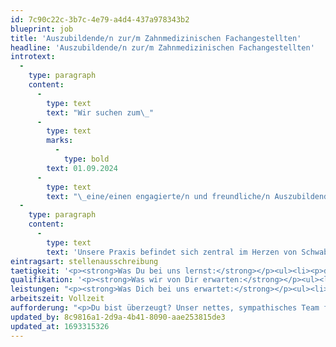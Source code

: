 ```yaml
---
id: 7c90c22c-3b7c-4e79-a4d4-437a978343b2
blueprint: job
title: 'Auszubildende/n zur/m Zahnmedizinischen Fachangestellten'
headline: 'Auszubildende/n zur/m Zahnmedizinischen Fachangestellten'
introtext:
  -
    type: paragraph
    content:
      -
        type: text
        text: "Wir suchen zum\_"
      -
        type: text
        marks:
          -
            type: bold
        text: 01.09.2024
      -
        type: text
        text: "\_eine/einen engagierte/n und freundliche/n Auszubildende/n zur/m Zahnmedizinischen Fachangestellten für unser netten Praxisteam - gerne auch Berufswechsler-."
  -
    type: paragraph
    content:
      -
        type: text
        text: 'Unsere Praxis befindet sich zentral im Herzen von Schwabmünchen und befasst sich mit dem umfangreichen Spektrum der Zahnmedizin.'
eintragsart: stellenausschreibung
taetigkeit: '<p><strong>Was Du bei uns lernst:</strong></p><ul><li><p>das Assistieren bei den unterschiedlichsten zahnärztlichen Behandlungen</p></li><li><p>Hygienemaßnahmen vor und nach der Behandlung</p></li><li><p>die organisatorischen Aufgaben in einer Zahnarztpraxis u.v.m.</p></li></ul><p></p><p>Während der 3-Jährigen Ausbildung als Zahnmedizinische Fachangestellte (m/w/d), d.h. der Assistenz der Ärzte bei der Zahnbehandlung, durchlaufen unsere Azubis zusätzlich die Praxisbereiche Implantologie, Endodontie (Wurzelbehandlung) sowie Kinderzahnheilkunde. An Abwechslung mangelt es Ihnen bei uns also nicht.</p><p>Jede/r neue Auszubildende hat außerdem eine erfahrene Kollegin zur Seite. So wirst Du bei den täglichen Aufgaben unterstützt, begleitet und die Kolleginnen stehen Dir mit Rat und Tat zur Seite.</p>'
qualifikation: '<p><strong>Was wir von Dir erwarten:</strong></p><ul><li><p>Freude am Umgang mit Menschen und am Arbeiten im Team</p></li><li><p>eine abgeschlossene Schulausbildung</p></li><li><p>Interesse an der Zahnmedizin</p></li><li><p>Engagement und Zuverlässigkeit</p></li><li><p>gute Deutschkenntnisse in Wort und Schrift</p></li></ul>'
leistungen: "<p><strong>Was Dich bei uns erwartet:</strong></p><ul><li><p>eine modern ausgestattete Praxis im Zentrum von Schwabmünchen</p></li><li><p>gute Verkehrsanbindung mit Bus und Bahn</p></li><li><p>ein freundliches Arbeitsklima und ein sympathisches Praxisteam, das Dich bei\_deinen Aufgaben unterstützt</p></li><li><p>geregelte Arbeitszeiten, ein attraktives Gehalt, Urlaubs- und Weihnachtsgeld, Fortbildungen und 6\_Wochen Urlaub im Jahr.</p></li><li><p>an Tagen der Berufsschule hast Du am Nachmittag frei</p></li><li><p>die Möglichkeit der Übernahme nach deiner Ausbildung</p></li></ul>"
arbeitszeit: Vollzeit
aufforderung: "<p>Du bist überzeugt? Unser nettes, sympathisches Team freut sich auf Deine Bewerbung!</p><p><strong>Bitte bewirb Dich schriftlich an:\_</strong></p><p>Zahnarztpraxis Dr. Volker Küspert<br>Praxismanagement<br>Fuggerstr. 27<br>86830 Schwabmünchen oder<br>oder per E-Mail an:\_<a href=\"mailto:pm@kuespert-zahnarzt.de\">pm@kuespert-zahnarzt.de</a></p><p><br>Du bist Dir\_<strong>NICHT GANZ SICHER?<br></strong>Du kannst gerne einen\_<strong>PROBEARBEITSTAG</strong>\_bei uns machen. So kannst Du die verbleibende Zeit nutzen, Dich zu orientieren und zu sehen, ob der Ausbildungsberuf etwas für Dich ist.<br>Wir freuen uns, wenn Du Dich bei uns meldest!</p><p>Dr. Küspert und Team!</p>"
updated_by: 8c9816a1-2d9a-4b41-8090-aae253815de3
updated_at: 1693315326
---
```

